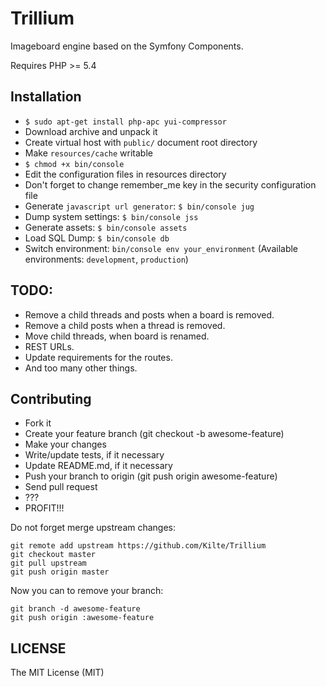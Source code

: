 # Trillium

Imageboard engine based on the Symfony Components.

Requires PHP &gt;= 5.4

## Installation

- `$ sudo apt-get install php-apc yui-compressor`
- Download archive and unpack it
- Create virtual host with `public/` document root directory
- Make `resources/cache` writable
- `$ chmod +x bin/console`
- Edit the configuration files in resources directory
- Don't forget to change remember\_me key in the security configuration file
- Generate `javascript url generator`: `$ bin/console jug`
- Dump system settings: `$ bin/console jss`
- Generate assets: `$ bin/console assets`
- Load SQL Dump: `$ bin/console db`
- Switch environment: `bin/console env your_environment` (Available environments: `development`, `production`)

## TODO:

- Remove a child threads and posts when a board is removed.
- Remove a child posts when a thread is removed.
- Move child threads, when board is renamed.
- REST URLs.
- Update requirements for the routes.
- And too many other things.

## Contributing

- Fork it
- Create your feature branch (git checkout -b awesome-feature)
- Make your changes
- Write/update tests, if it necessary
- Update README.md, if it necessary
- Push your branch to origin (git push origin awesome-feature)
- Send pull request
- ???
- PROFIT\!\!\!

Do not forget merge upstream changes:

    git remote add upstream https://github.com/Kilte/Trillium
    git checkout master
    git pull upstream
    git push origin master

Now you can to remove your branch:

    git branch -d awesome-feature
    git push origin :awesome-feature

## LICENSE

The MIT License (MIT)